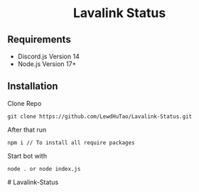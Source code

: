 <h1 align="center"><width="30px"> Lavalink Status <width="30px"></h1>

  ## Requirements
  - Discord.js Version 14
  - Node.js Version 17+
  
  ## Installation
  Clone Repo
```
git clone https://github.com/LewdHuTao/Lavalink-Status.git
```
  After that run
  ```
npm i // To install all require packages
```
  Start bot with
```
node . or node index.js
```
#   L a v a l i n k - S t a t u s  
 